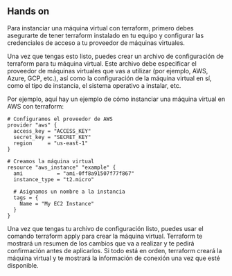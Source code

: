 ## Hands on

Para instanciar una máquina virtual con terraform, primero debes asegurarte de tener terraform instalado en tu equipo y configurar las credenciales de acceso a tu proveedor de máquinas virtuales.

Una vez que tengas esto listo, puedes crear un archivo de configuración de terraform para tu máquina virtual. Este archivo debe especificar el proveedor de máquinas virtuales que vas a utilizar (por ejemplo, AWS, Azure, GCP, etc.), así como la configuración de la máquina virtual en sí, como el tipo de instancia, el sistema operativo a instalar, etc.

Por ejemplo, aquí hay un ejemplo de cómo instanciar una máquina virtual en AWS con terraform:

```
# Configuramos el proveedor de AWS
provider "aws" {
  access_key = "ACCESS_KEY"
  secret_key = "SECRET_KEY"
  region     = "us-east-1"
}

# Creamos la máquina virtual
resource "aws_instance" "example" {
  ami           = "ami-0ff8a91507f77f867"
  instance_type = "t2.micro"

  # Asignamos un nombre a la instancia
  tags = {
    Name = "My EC2 Instance"
  }
}
```

Una vez que tengas tu archivo de configuración listo, puedes usar el comando terraform apply para crear la máquina virtual. Terraform te mostrará un resumen de los cambios que va a realizar y te pedirá confirmación antes de aplicarlos. Si todo está en orden, terraform creará la máquina virtual y te mostrará la información de conexión una vez que esté disponible.
